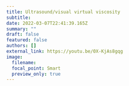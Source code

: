 ```yaml
---
title: Ultrasound/visual virtual viscosity
subtitle:
date: 2022-03-07T22:41:39.165Z
summary: ""
draft: false
featured: false
authors: []
external_link: https://youtu.be/0X-KjAs8gqg
image:
  filename:
  focal_point: Smart
  preview_only: true
---
```

